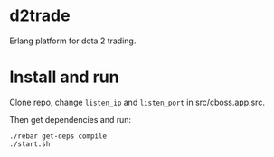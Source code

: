 d2trade
=======

Erlang platform for dota 2 trading.

Install and run
==============

Clone repo, change <code>listen_ip</code> and <code>listen_port</code> in src/cboss.app.src.

Then get dependencies and run:

    ./rebar get-deps compile
    ./start.sh
